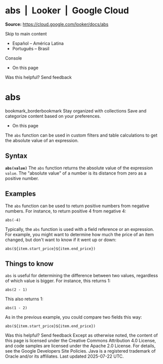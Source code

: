 # abs  |  Looker  |  Google Cloud

**Source:** https://cloud.google.com/looker/docs/abs

Skip to main content 
  * Español – América Latina
  * Português – Brasil

Console 


  * On this page




Was this helpful?
Send feedback 
#  abs
bookmark_borderbookmark Stay organized with collections  Save and categorize content based on your preferences.
  * On this page


The `abs` function can be used in custom filters and table calculations to get the absolute value of an expression.
## Syntax
**`abs(value)`**
The `abs` function returns the absolute value of the expression `value`. The "absolute value" of a number is its distance from zero as a positive number.
## Examples
The `abs` function can be used to return positive numbers from negative numbers. For instance, to return positive 4 from negative 4:
```
abs(-4)

```

Typically, the `abs` function is used with a field reference or an expression. For example, you might want to determine how much the price of an item changed, but don't want to know if it went up or down:
```
abs(${item.start_price}${item.end_price})

```

## Things to know
`abs` is useful for determining the difference between two values, regardless of which value is bigger. For instance, this returns 1:
```
abs(2 - 1)

```

This also returns 1:
```
abs(1 - 2)

```

As in the previous example, you could compare two fields this way:
```
abs(${item.start_price}${item.end_price})

```

Was this helpful?
Send feedback 
Except as otherwise noted, the content of this page is licensed under the Creative Commons Attribution 4.0 License, and code samples are licensed under the Apache 2.0 License. For details, see the Google Developers Site Policies. Java is a registered trademark of Oracle and/or its affiliates.
Last updated 2025-07-22 UTC.


